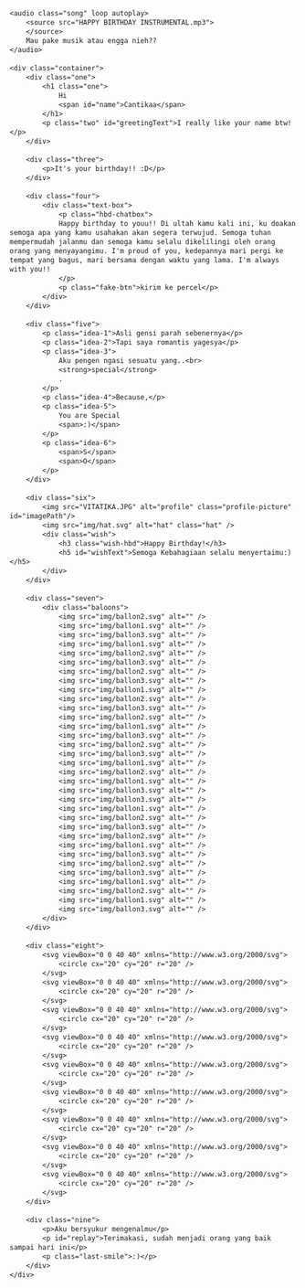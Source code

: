 <html lang="en">

<head>
  <meta charset="UTF-8" />
  <meta name="viewport" content="width=device-width, initial-scale=1.0" />
  <meta http-equiv="X-UA-Compatible" content="ie=edge" />
  <link rel="shortcut icon" type="image/png" href="img/favicon.png" />
  <title>Happy Birthday!!! :)</title>
  <!-- Google Font -->
  <link rel="preconnect" href="https://fonts.googleapis.com">
  <link rel="preconnect" href="https://fonts.gstatic.com" crossorigin>
  <link href="https://fonts.googleapis.com/css2?family=Poppins:wght@300;400&display=swap" rel="stylesheet">
  <!-- My Style -->
  <link rel="stylesheet" href="./style/main.css" />
  <style type="text/css">
      html {
  box-sizing: border-box;
}

body {
  font-family: 'Poppins', sans-serif;
  margin: 0;
}

.song {
  visibility: hidden;
}

.container {
  height: 100vh;
  margin: 0 auto;
  overflow: hidden;
  position: relative;
  text-align: center;
  visibility: hidden;
  width: 100vw;
}

.container > div {
  left: 0;
  position: absolute;
  right: 0;
  top: 20vh;
}

.one {
  font-size: 4.5rem;
}

.two {
  font-size: 1.2rem;
  font-weight: lighter;
}

.three {
  font-size: 3rem;
}

.four .text-box {
  border: 3px solid #aaa;
  border-radius: 5px;
  margin: 0 auto;
  padding: 10px;
  position: relative;
  width: 600px;
}

.text-box p {
  margin: 0;
  text-align: left;
}

.text-box span {
  visibility: hidden;
}

.text-box .fake-btn {
  background-color: rgb(21, 161, 237);
  border-radius: 3px;
  bottom: -50px;
  color: #fff;
  padding: .5rem 1rem;
  position: absolute;
  right: 5px;
}

.five p {
  font-size: 2rem;
  left: 0;
  position: absolute;
  right: 0;
}

.idea-3 strong {
  border-radius: 3px;
  display: inline-block;
  padding: 3px 5px;
}

.five .idea-5 {
  font-size: 4rem;
}

.idea-5 span, .idea-6 span, .wish-hbd span {
  display: inline-block;
}

.idea-6 span{
  font-size: 15rem;
}


.six {
  position: relative;
  top: 10vh;
  z-index: 1;
}

.six img {
  display: inline-block;
  height: 350px;
  max-width: 100%;
  /* height: auto; */
}

.six .hat {
  left: 41.5%;
  position: absolute;
  /* transform: scale(0.1); */
  top: -35%;
  width: 80px;
}

.baloons img {
  display: inline-block;
  position: absolute;
}

.baloons img:nth-child(even) {
  left: -10%;
}

.baloons img:nth-child(odd) {
  right: -10%;
}

.baloons img:nth-child(3n + 0) {
  left: 30%;
}

.seven, .eight {
  height: 100vh;
  position: fixed;
  top: 0;
  width: 100vw;
}

.eight svg {
  left: 0;
  position: absolute;
  top: 0;
  visibility: hidden;
  width: 25px;
  z-index: -1;
}

.eight svg:nth-child(1) {
  fill: #bd6ecf;
  left: 5vw;
  top: 7vh;
}

.eight svg:nth-child(2) {
  fill: #7dd175;
  left: 35vw;
  top: 23vh;
}

.eight svg:nth-child(3) {
  fill: #349d8b;
  left: 23vw;
  top: 33vh;
}

.eight svg:nth-child(4) {
  fill: #347a9d;
  left: 57vw;
  top: 43vh;
}

.eight svg:nth-child(5) {
  fill: #c66053;
  left: 7vw;
  top: 68vh;
}

.eight svg:nth-child(6) {
  fill: #bfaa40;
  left: 77vw;
  top: 42vh;
}

.eight svg:nth-child(7) {
  fill: #e3bae8;
  left: 83vw;
  top: 68vh;
}

.eight svg:nth-child(8) {
  fill: #8762cb;
  left: 37vw;
  top: 86vh;
}

.eight svg:nth-child(9) {
  fill: #9a90da;
  left: 87vw;
  top: 94vh;
}

.wish-hbd {
  font-size: 3em;
  margin: 0;
  text-transform: uppercase;
}

.wish h5 {
  font-size: 2rem;
  font-weight: lighter;
  margin: 10px 0 0;
}

.nine p {
  font-size: 2rem;
  font-weight: lighter;
}

#replay {
  cursor: pointer;
  z-index: 3;
}

/* Media Queries */
@media screen and (max-height: 1000px) {
  .six .hat {
    left: 40%;
  }
}

@media screen and (max-height: 800px) {
  .six .hat {
    left: 37%;
  }
}

@media screen and (max-height: 700px) {
  .six .hat {
    left: 32%;
  }
}

@media screen and (max-height: 850px) and (max-width: 450px) {
  .six .hat {
    left: 32%;
  }
}

@media screen and (max-width: 500px) {
  .container {
    width: 90%;
  }

  .four .text-box {
    width: 90%;
  }

  .text-box .fake-btn {
    bottom: -38px;
    right: 5px;
  }

  .idea-5 span {
    display: block;
  }

  .idea-6 span {
    font-size: 10rem;
  }

  .six .hat {
    /* top: -20px; */
    width: 50px;
  }

  .wish-hbd {
    font-size: 2.2em;
  }

  .wish h5 {
    font-size: 1.4rem;
  }

  .nine p {
    font-size: 1.5rem;
    font-weight: lighter;
  }
}
  </style>
</head>

<body>

    <audio class="song" loop autoplay>
        <source src="HAPPY BIRTHDAY INSTRUMENTAL.mp3">
        </source>
        Mau pake musik atau engga nieh??
    </audio>

    <div class="container">
        <div class="one">
            <h1 class="one">
                Hi
                <span id="name">Cantikaa</span>
            </h1>
            <p class="two" id="greetingText">I really like your name btw!</p>
        </div>

        <div class="three">
            <p>It's your birthday!! :D</p>
        </div>

        <div class="four">
            <div class="text-box">
                <p class="hbd-chatbox">
                Happy birthday to youu!! Di ultah kamu kali ini, ku doakan semoga apa yang kamu usahakan akan segera terwujud. Semoga tuhan mempermudah jalanmu dan semoga kamu selalu dikelilingi oleh orang orang yang menyayangimu. I'm proud of you, kedepannya mari pergi ke tempat yang bagus, mari bersama dengan waktu yang lama. I'm always with you!!
                </p>
                <p class="fake-btn">kirim ke percel</p>
            </div>
        </div>

        <div class="five">
            <p class="idea-1">Asli gensi parah sebenernya</p>
            <p class="idea-2">Tapi saya romantis yagesya</p>
            <p class="idea-3">
                Aku pengen ngasi sesuatu yang..<br>
                <strong>special</strong>
                .
            </p>
            <p class="idea-4">Because,</p>
            <p class="idea-5">
                You are Special
                <span>:)</span>
            </p>
            <p class="idea-6">
                <span>S</span>
                <span>O</span>
            </p>
        </div>

        <div class="six">
            <img src="VITATIKA.JPG" alt="profile" class="profile-picture" id="imagePath"/>
            <img src="img/hat.svg" alt="hat" class="hat" />
            <div class="wish">
                <h3 class="wish-hbd">Happy Birthday!</h3>
                <h5 id="wishText">Semoga Kebahagiaan selalu menyertaimu:)</h5>
            </div>
        </div>

        <div class="seven">
            <div class="baloons">
                <img src="img/ballon2.svg" alt="" />
                <img src="img/ballon1.svg" alt="" />
                <img src="img/ballon3.svg" alt="" />
                <img src="img/ballon1.svg" alt="" />
                <img src="img/ballon2.svg" alt="" />
                <img src="img/ballon3.svg" alt="" />
                <img src="img/ballon2.svg" alt="" />
                <img src="img/ballon3.svg" alt="" />
                <img src="img/ballon1.svg" alt="" />
                <img src="img/ballon2.svg" alt="" />
                <img src="img/ballon3.svg" alt="" />
                <img src="img/ballon2.svg" alt="" />
                <img src="img/ballon1.svg" alt="" />
                <img src="img/ballon3.svg" alt="" />
                <img src="img/ballon2.svg" alt="" />
                <img src="img/ballon3.svg" alt="" />
                <img src="img/ballon1.svg" alt="" />
                <img src="img/ballon2.svg" alt="" />
                <img src="img/ballon1.svg" alt="" />
                <img src="img/ballon3.svg" alt="" />
                <img src="img/ballon3.svg" alt="" />
                <img src="img/ballon1.svg" alt="" />
                <img src="img/ballon2.svg" alt="" />
                <img src="img/ballon3.svg" alt="" />
                <img src="img/ballon2.svg" alt="" />
                <img src="img/ballon1.svg" alt="" />
                <img src="img/ballon3.svg" alt="" />
                <img src="img/ballon2.svg" alt="" />
                <img src="img/ballon3.svg" alt="" />
                <img src="img/ballon1.svg" alt="" />
                <img src="img/ballon2.svg" alt="" />
                <img src="img/ballon1.svg" alt="" />
                <img src="img/ballon3.svg" alt="" />
            </div>
        </div>

        <div class="eight">
            <svg viewBox="0 0 40 40" xmlns="http://www.w3.org/2000/svg">
                <circle cx="20" cy="20" r="20" />
            </svg>
            <svg viewBox="0 0 40 40" xmlns="http://www.w3.org/2000/svg">
                <circle cx="20" cy="20" r="20" />
            </svg>
            <svg viewBox="0 0 40 40" xmlns="http://www.w3.org/2000/svg">
                <circle cx="20" cy="20" r="20" />
            </svg>
            <svg viewBox="0 0 40 40" xmlns="http://www.w3.org/2000/svg">
                <circle cx="20" cy="20" r="20" />
            </svg>
            <svg viewBox="0 0 40 40" xmlns="http://www.w3.org/2000/svg">
                <circle cx="20" cy="20" r="20" />
            </svg>
            <svg viewBox="0 0 40 40" xmlns="http://www.w3.org/2000/svg">
                <circle cx="20" cy="20" r="20" />
            </svg>
            <svg viewBox="0 0 40 40" xmlns="http://www.w3.org/2000/svg">
                <circle cx="20" cy="20" r="20" />
            </svg>
            <svg viewBox="0 0 40 40" xmlns="http://www.w3.org/2000/svg">
                <circle cx="20" cy="20" r="20" />
            </svg>
            <svg viewBox="0 0 40 40" xmlns="http://www.w3.org/2000/svg">
                <circle cx="20" cy="20" r="20" />
            </svg>
        </div>

        <div class="nine">
            <p>Aku bersyukur mengenalmu</p>
            <p id="replay">Terimakasi, sudah menjadi orang yang baik sampai hari ini</p>
            <p class="last-smile">:)</p>
        </div>
    </div>

</body>
    <!-- Greensock -->
    <script src="https://cdnjs.cloudflare.com/ajax/libs/gsap/3.11.5/gsap.min.js"></script>
    <!-- Sweetalert -->
    <script src="https://cdn.jsdelivr.net/npm/sweetalert2@11"></script>
    <script type="application/javascript" src="./script/main.js"></script>
<script type="text/javascript">
    // trigger to play music in the background with sweetalert
window.addEventListener('load', () => {
    Swal.fire({
        title: 'Do you want to play music in the background?',
        // text: "You won't be able to revert this!",
        icon: 'warning',
        showCancelButton: true,
        confirmButtonColor: '#3085d6',
        cancelButtonColor: '#d33',
        confirmButtonText: 'Yes',
        cancelButtonText: 'No',
    }).then((result) => {
        if (result.isConfirmed) {
            document.querySelector('.song').play();
            animationTimeline();
        } else {
            animationTimeline();
        }
    });
});


// animation timeline
const animationTimeline = () => {
    // split chars that needs to be animated individually
    const textBoxChars = document.getElementsByClassName("hbd-chatbox")[0];
    const hbd = document.getElementsByClassName("wish-hbd")[0];

    textBoxChars.innerHTML = `<span>${textBoxChars.innerHTML
        .split("")
        .join("</span><span>")}</span`;

    hbd.innerHTML = `<span>${hbd.innerHTML
        .split("")
        .join("</span><span>")}</span`;

    const ideaTextTrans = {
        opacity: 0,
        y: -20,
        rotationX: 5,
        skewX: "15deg"
    }

    const ideaTextTransLeave = {
        opacity: 0,
        y: 20,
        rotationY: 5,
        skewX: "-15deg"
    }

    // timeline
    const tl = new TimelineMax();

    tl.to(".container", 0.6, {
        visibility: "visible"
    })
    .from(".one", 0.7, {
        opacity: 0,
        y: 10
    })
    .from(".two", 0.4, {
        opacity: 0,
        y: 10
    })
    .to(".one",
        0.7,
        {
            opacity: 0,
            y: 10
        },
    "+=3.5")
    .to(".two",
        0.7,
        {
            opacity: 0,
            y: 10
        },
    "-=1")
    .from(".three", 0.7, {
        opacity: 0,
        y: 10
    })
    .to(".three",
        0.7,
        {
            opacity: 0,
            y: 10
        },
    "+=3")
    .from(".four", 0.7, {
        scale: 0.2,
        opacity: 0,
    })
    .from(".fake-btn", 0.3, {
        scale: 0.2,
        opacity: 0,
    })
    .staggerTo(
        ".hbd-chatbox span",
        1.5, {
            visibility: "visible",
        },
        0.05
    )
    .to(".fake-btn", 0.1, {
        backgroundColor: "rgb(127, 206, 248)",
    },
    "+=4")
    .to(
        ".four",
        0.5, {
            scale: 0.2,
            opacity: 0,
            y: -150
        },
    "+=1")
    .from(".idea-1", 0.7, ideaTextTrans)
    .to(".idea-1", 0.7, ideaTextTransLeave, "+=2.5")
    .from(".idea-2", 0.7, ideaTextTrans)
    .to(".idea-2", 0.7, ideaTextTransLeave, "+=2.5")
    .from(".idea-3", 0.7, ideaTextTrans)
    .to(".idea-3 strong", 0.5, {
        scale: 1.2,
        x: 10,
        backgroundColor: "rgb(21, 161, 237)",
        color: "#fff",
    })
    .to(".idea-3", 0.7, ideaTextTransLeave, "+=2.5")
    .from(".idea-4", 0.7, ideaTextTrans)
    .to(".idea-4", 0.7, ideaTextTransLeave, "+=2.5")
    .from(
        ".idea-5",
        0.7, {
            rotationX: 15,
            rotationZ: -10,
            skewY: "-5deg",
            y: 50,
            z: 10,
            opacity: 0,
        },
        "+=1.5"
    )
    .to(
        ".idea-5 span",
        0.7, {
            rotation: 90,
            x: 8,
        },
        "+=1.4"
    )
    .to(
        ".idea-5",
        0.7, {
            scale: 0.2,
            opacity: 0,
        },
        "+=2"
    )
    .staggerFrom(
        ".idea-6 span",
        0.8, {
            scale: 3,
            opacity: 0,
            rotation: 15,
            ease: Expo.easeOut,
        },
        0.2
    )
    .staggerTo(
        ".idea-6 span",
        0.8, {
            scale: 3,
            opacity: 0,
            rotation: -15,
            ease: Expo.easeOut,
        },
        0.2,
        "+=1.5"
    )
    .staggerFromTo(
        ".baloons img",
        2.5, {
            opacity: 0.9,
            y: 1400,
        }, {
            opacity: 1,
            y: -1000,
        },
        0.2
    )
    .from(
        ".profile-picture",
        0.5, {
            scale: 3.5,
            opacity: 0,
            x: 25,
            y: -25,
            rotationZ: -45,
        },
        "-=2"
    )
    .from(".hat", 0.5, {
        x: -100,
        y: 350,
        rotation: -180,
        opacity: 0,
    })
    .staggerFrom(
        ".wish-hbd span",
        0.7, {
            opacity: 0,
            y: -50,
            // scale: 0.3,
            rotation: 150,
            skewX: "30deg",
            ease: Elastic.easeOut.config(1, 0.5),
        },
        0.1
    )
    .staggerFromTo(
        ".wish-hbd span",
        0.7, {
            scale: 1.4,
            rotationY: 150,
        }, {
            scale: 1,
            rotationY: 0,
            color: "#ff69b4",
            ease: Expo.easeOut,
        },
        0.1,
        "party"
    )
    .from(
        ".wish h5",
        0.5, {
            opacity: 0,
            y: 10,
            skewX: "-15deg",
        },
        "party"
    )
    .staggerTo(
        ".eight svg",
        1.5, {
            visibility: "visible",
            opacity: 0,
            scale: 80,
            repeat: 3,
            repeatDelay: 1.4,
        },
        0.3
    )
    .to(".six", 0.5, {
        opacity: 0,
        y: 30,
        zIndex: "-1",
    })
    .staggerFrom(".nine p", 1, ideaTextTrans, 1.2)
    .to(
        ".last-smile",
        0.5, {
            rotation: 90,
        },
        "+=1"
    );

    // Restart Animation on click
    const replyBtn = document.getElementById("replay");
    replyBtn.addEventListener("click", () => {
        tl.restart();
    });
}
</script>
</html>
